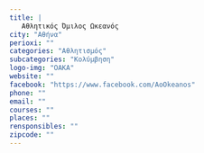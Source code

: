 ```yaml
---
title: |
   Αθλητικός Όμιλος Ωκεανός
city: "Αθήνα"
perioxi: ""
categories: "Αθλητισμός"
subcategories: "Κολύμβηση"
logo-img: "OAKA"
website: ""
facebook: "https://www.facebook.com/AoOkeanos"
phone: ""
email: ""
courses: ""
places: ""
rensponsibles: ""
zipcode: ""
---
```





